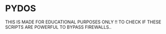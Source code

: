 # PYDOS
 THIS IS MADE FOR EDUCATIONAL PURPOSES ONLY !! TO CHECK IF THESE SCRIPTS ARE POWERFUL TO BYPASS FIREWALLS..
